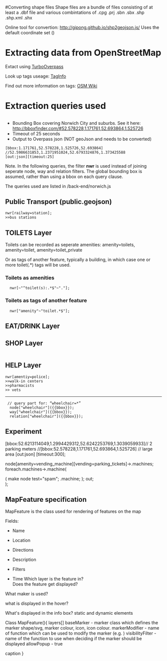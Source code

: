
#Converting shape files
Shape files are a bundle of files consisting of at least a .dbf file and various combintations of .cpg .prj .sbn .sbx .shp .shp.xml .shx

Online tool for convertion: http://gipong.github.io/shp2geojson.js/
Uses the default coordinate set ()



# Extracting data from OpenStreetMap 

Extact using [TurboOverpass](https://overpass-turbo.eu/ )

Look up tags useage: [TagInfo](https://taginfo.openstreetmap.org/tags)

Find out more information on tags: [OSM Wiki](https://wiki.openstreetmap.org/wiki/Category:Tag_descriptions)

# Extraction queries used

## 
* Bounding Box covering Norwich City and suburbs. See it here: http://bboxfinder.com/#52.578228,1.171761,52.693864,1.525726
* Timeout of 25 seconds
* Output to Overpass json (NOT geoJson and needs to be converted)

`````
[bbox:1.171761,52.578228,1.525726,52.693864]
//52.5986631853,1.2371951024,52.6793324876,1.373425588
[out:json][timeout:25]
`````

Note. In the following queries, the filter **nwr** is used instead of joining seperate node, way and relation filters.
The global bounding box is assumed, rather than using a bbox on each query clause.

The queries used are listed in /back-end/norwich.js


## Public Transport (public.geojson)
````
nwr[railway=station];
>>bus stations
````
## TOILETS Layer
Toilets can be recorded as seperate amenities: 
 amenity=toilets, amenity=toilet, amenity=toilet_private

Or as tags of another feature, typically a building, in which case one or more toilet(.*) tags will be used.

###  Toilets as amenities
`````
  nwr[~"^toilet(s):.*$"~"."];
`````
###  Toilets as tags of another feature
`````
  nwr["amenity"~"toilet.*$"];
`````
## EAT/DRINK Layer

## SHOP Layer
````

````



## HELP Layer
````
nwr[amentiy=police];
>>walk-in centers
>>pharmacists
>> vets
````


---------------------------------

`````
 // query part for: “wheelchair=*”
  node["wheelchair"]({{bbox}});
  way["wheelchair"]({{bbox}});
  relation["wheelchair"]({{bbox}});
  `````

  ## Experiment
  [bbox:52.6213114049,1.2994429312,52.6242253769,1.3039059933]// 2 parking meters
//[bbox:52.578228,1.171761,52.693864,1.525726] // large area
[out:json]
[timeout:300];


node[amenity=vending_machine][vending=parking_tickets]->.machines;
foreach.machines->.machine(
  
  (
  	make node test="spam";
  	.machine;
  );
  out;  
);


## MapFeature specification
MapFeature is the class used for rendering of features on the map

Fields:
* Name
* Location
* Directions
* Description
* Filters

* Time 
Which layer is the feature in?  
Does the feature get displayed?

What maker is used?

what is displayed in the hover?

What's displayed in the info box?
static and dynamic elements

Class MapFeature(){
  layers[]
  baseMarker - marker class which defines the marker shape/svg, marker colour, icon, icon colour.
  markerModifier - name of function which can be used to modify the marker (e.g. )
  visibilityFilter - name of the function to use when deciding if the marker should be displayed
  allowPopup - true 

  caption
}